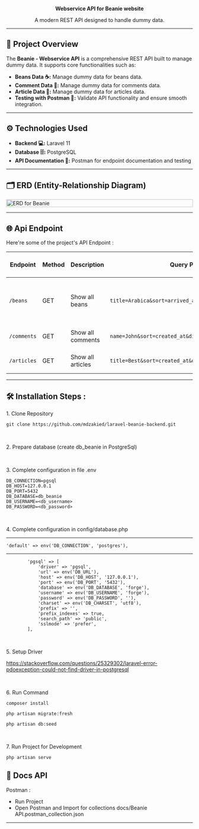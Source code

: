 <p align="center" id="description"> <strong>Webservice API for Beanie website </strong></p>

<p align="center">
  A modern REST API designed to handle dummy data.
</p>

---

## 🌟 Project Overview 

The **Beanie - Webservice API** is a comprehensive REST API built to manage dummy data. It supports core functionalities such as:

- **Beans Data ☕:** Manage dummy data for beans data.
- **Comment Data 💬:** Manage dummy data for comments data.
- **Article Data 📝:** Manage dummy data for articles data.
- **Testing with Postman 🧪:** Validate API functionality and ensure smooth integration.

---

## ⚙️ Technologies Used 

- **Backend 💻:** Laravel 11
- **Database 🗄️:** PostgreSQL
- **API Documentation 📜:** Postman for endpoint documentation and testing

---

<h2>🗂️ ERD (Entity-Relationship Diagram)</h2>

<div style="display: flex; justify-content: center;">
  <img width="100%" alt="ERD for Beanie" src="https://github.com/user-attachments/assets/9fd2fe8a-be90-4391-8557-e38d0ebff831">
</div>

---

<h2>🌐 Api Endpoint</h2>

Here're some of the project's API Endpoint :

| Endpoint           | Method | Description                            | Query Parameters                                      | Description for Query Parameters                                   |
|--------------------|--------|----------------------------------------|------------------------------------------------------|--------------------------------------------------------------------|
| `/beans`           | GET    | Show all beans                         | `title=Arabica&sort=arrived_at&direction=asc&page=1&size=5` | `sort`: id / title / price / created_at / arrived_at / total_sales / total_likes                     |
| `/comments`           | GET    | Show all comments                         | `name=John&sort=created_at&direction=asc&page=1&size=5` | `sort`: id / name / created_at                    |
| `/articles`           | GET    | Show all articles                         | `title=Best&sort=created_at&direction=asc&page=1&size=5` | `sort`: id / title / created_at                    |

---
  
<h2>🛠️ Installation Steps :</h2>

<p>1. Clone Repository</p>

```
git clone https://github.com/mdzakied/laravel-beanie-backend.git
```

<br />
<p>2. Prepare database (create db_beanie in PostgreSql) </p>

<br />
<p>3. Complete configuration in file .env</p>

```
DB_CONNECTION=pgsql
DB_HOST=127.0.0.1
DB_PORT=5432
DB_DATABASE=db_beanie
DB_USERNAME=<db_username>
DB_PASSWORD=<db_password>
```

<br />
<p>4. Complete configuration in config/database.php</p>

---
    'default' => env('DB_CONNECTION', 'postgres'),
---

```
        'pgsql' => [
            'driver' => 'pgsql',
            'url' => env('DB_URL'),
            'host' => env('DB_HOST', '127.0.0.1'),
            'port' => env('DB_PORT', '5432'),
            'database' => env('DB_DATABASE', 'forge'),
            'username' => env('DB_USERNAME', 'forge'),
            'password' => env('DB_PASSWORD', ''),
            'charset' => env('DB_CHARSET', 'utf8'),
            'prefix' => '',
            'prefix_indexes' => true,
            'search_path' => 'public',
            'sslmode' => 'prefer',
        ],       
```

<br />
<p>5. Setup Driver</p>

https://stackoverflow.com/questions/25329302/laravel-error-pdoexception-could-not-find-driver-in-postgresql

<br />
<p>6. Run Command</p>

```
composer install
```
```
php artisan migrate:fresh
```
```
php artisan db:seed 
```

<br />

<p>7. Run Project for Development</p>

```
php artisan serve  
```

<h2>📃 Docs API</h2>
  
Postman :
* Run Project
* Open Postman and Import for collections docs/Beanie API.postman_collection.json

---
